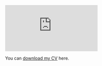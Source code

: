 <embed src= "https://aghnguyen.github.io/assets/Nguyen_CV-13.pdf" type="application/pdf"/>

You can [download my CV](assets/Nguyen_CV-13.pdf) here.
